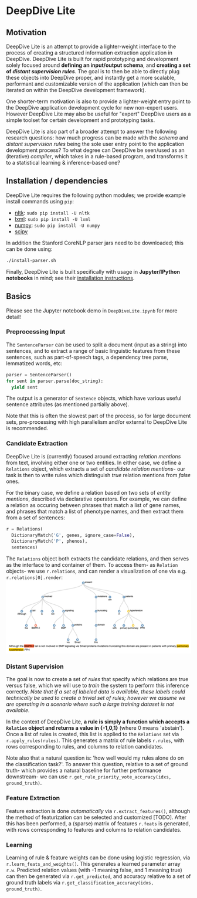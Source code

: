 # DeepDive Lite

## Motivation
DeepDive Lite is an attempt to provide a lighter-weight interface to the process of creating a structured information extraction application in DeepDive.  DeepDive Lite is built for rapid prototyping and development solely focused around **defining an input/output schema**, and **creating a set of _distant supervision rules_**.  The goal is to then be able to directly plug these objects into DeepDive proper, and instantly get a more scalable, performant and customizable version of the application (which can then be iterated on within the DeepDive development framework).

One shorter-term motivation is also to provide a lighter-weight entry point to the DeepDive application development cycle for new non-expert users.  However DeepDive Lite may also be useful for "expert" DeepDive users as a simple toolset for certain development and prototyping tasks.

DeepDive Lite is also part of a broader attempt to answer the following research questions: how much progress can be made with the _schema_ and _distant supervision rules_ being the sole user entry point to the application development process?  To what degree can DeepDive be seen/used as an (iterative) _compiler_, which takes in a rule-based program, and transforms it to a statistical learning & inference-based one?

## Installation / dependencies
DeepDive Lite requires the following python modules; we provide example install commands using `pip`:
* [nltk](http://www.nltk.org/install.html): `sudo pip install -U nltk`
* [lxml](http://lxml.de/installation.html): `sudo pip install -U lxml`
* [numpy](http://docs.scipy.org/doc/numpy-1.10.1/user/install.html): `sudo pip install -U numpy`
* [scipy](http://www.scipy.org/install.html)

In addition the Stanford CoreNLP parser jars need to be downloaded; this can be done using:
```bash
./install-parser.sh
```

Finally, DeepDive Lite is built specifically with usage in **Jupyter/IPython notebooks** in mind; see their [installation instructions](http://jupyter.readthedocs.org/en/latest/install.html).

## Basics
Please see the Jupyter notebook demo in `DeepDiveLite.ipynb` for more detail!

### Preprocessing Input
The `SentenceParser` can be used to split a document (input as a string) into sentences, and to extract a range of basic linguistic features from these sentences, such as part-of-speech tags, a dependency tree parse, lemmatized words, etc:
```python
parser = SentenceParser()
for sent in parser.parse(doc_string):
  yield sent
```

The output is a generator of `Sentence` objects, which have various useful sentence attributes (as mentioned partially above).

Note that this is often the slowest part of the process, so for large document sets, pre-processing with high parallelism and/or external to DeepDive Lite is recommended.


### Candidate Extraction
DeepDive Lite is (currently) focused around extracting _relation mentions_ from text, involving either one or two entities.  In either case, we define a `Relations` object, which extracts a set of _candidate relation mentions_- our task is then to write rules which distinguish _true_ relation mentions from _false_ ones.

For the binary case, we define a relation based on two sets of _entity mentions_, described via declarative operators.  For example, we can define a relation as occuring between phrases that match a list of gene names, and phrases that match a list of phenotype names, and then extract them from a set of sentences:
```python
r = Relations(
  DictionaryMatch('G', genes, ignore_case=False),
  DictionaryMatch('P', phenos),
  sentences)
```
The `Relations` object both extracts the candidate relations, and then serves as the interface to and container of them.  To access them- as `Relation` objects- we use `r.relations`, and can render a visualization of one via e.g. `r.relations[0].render`:
![rendered-relation](rel_tree.png)

### Distant Supervision
The goal is now to create a set of _rules_ that specify which relations are true versus false, which we will use to _train_ the system to perform this inference correctly.  _Note that if a set of labeled data is available, these labels could technically be used to create a trivial set of rules; however we assume we are operating in a scenario where such a large training dataset is not available._

In the context of DeepDive Lite, **a rule is simply a function which accepts a `Relation` object and returns a value in {-1,0,1}** (where 0 means 'abstain').  Once a list of rules is created, this list is applied to the `Relations` set via `r.apply_rules(rules)`.  This generates a matrix of rule labels `r.rules`, with rows corresponding to rules, and columns to relation candidates.

Note also that a natural question is: 'how well would my rules alone do on the classification task?'.  To answer this question, relative to a set of ground truth- which provides a natural baseline for further performance downstream- we can use `r.get_rule_priority_vote_accuracy(idxs, ground_truth)`.

### Feature Extraction
Feature extraction is done _automatically_ via `r.extract_features()`, although the method of featurization can be selected and customized [TODO].  After this has been performed, a (sparse) matrix of features `r.feats` is generated, with rows corresponding to features and columns to relation candidates.

### Learning
Learning of rule & feature weights can be done using logistic regression, via `r.learn_feats_and_weights()`.  This generates a learned parameter array `r.w`.  Predicted relation values (with -1 meaning false, and 1 meaning true) can then be generated via `r.get_predicted`, and accuracy relative to a set of ground truth labels via `r.get_classification_accuracy(idxs, ground_truth)`.

